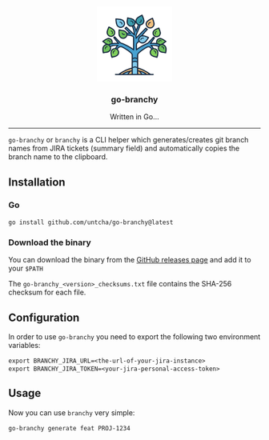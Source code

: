 <!-- markdownlint-disable -->

<p align="center">
  <img alt="go-branchy logo" src="assets/branchy-logo-transparent.png" height="150" />
  <h3 align="center">go-branchy</h3>
  <p align="center">Written in Go...</p>
</p>

---

`go-branchy` or `branchy` is a CLI helper which generates/creates git branch
names from JIRA tickets (summary field) and automatically copies the branch name
to the clipboard.

## Installation

### Go

``` shell
go install github.com/untcha/go-branchy@latest
```

### Download the binary

You can download the binary from the [GitHub releases page](https://github.com/untcha/go-branchy/releases) and add it to your `$PATH`

The `go-branchy_<version>_checksums.txt` file contains the SHA-256 checksum for each file.

## Configuration

In order to use `go-branchy` you need to export the following two environment
variables:

``` shell
export BRANCHY_JIRA_URL=<the-url-of-your-jira-instance>
export BRANCHY_JIRA_TOKEN=<your-jira-personal-access-token>
```

## Usage

Now you can use `branchy` very simple:

``` shell
go-branchy generate feat PROJ-1234
```
